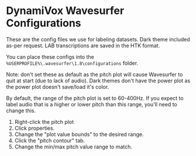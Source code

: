 # DynamiVox Wavesurfer Configurations
These are the config files we use for labeling datasets. Dark theme included as-per request.
LAB transcriptions are saved in the HTK format.

You can place these configs into the `%USERPROFILE%\.wavesurfer\1.8\configurations` folder.

Note: don't set these as default as the pitch plot will cause Wavesurfer to quit at start (due to lack of audio).
Dark themes don't have the power plot as the power plot doesn't save/load it's color.

By default, the range of the pitch plot is set to 60-400Hz. If you expect to label audio that is a higher or lower pitch than this range, you'll need to change this.
1. Right-click the pitch plot
2. Click properties.
4. Change the "plot value bounds" to the desired range.
5. Click the "pitch contour" tab.
6. Change the min/max pitch value range to match.
